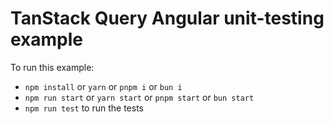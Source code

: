 # TanStack Query Angular unit-testing example

To run this example:

- `npm install` or `yarn` or `pnpm i` or `bun i`
- `npm run start` or `yarn start` or `pnpm start` or `bun start`
- `npm run test` to run the tests
